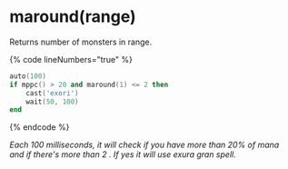 # maround(range)

Returns number of monsters in range.

{% code lineNumbers="true" %}
```lua
auto(100)
if mppc() > 20 and maround(1) <= 2 then
    cast('exori')
    wait(50, 100)
end
```
{% endcode %}

_Each 100 milliseconds, it will check if you have more than 20% of mana and if there's more than 2 . If yes it will use exura gran spell._

